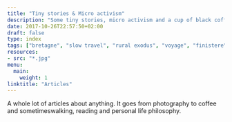 ```yaml
---
title: "Tiny stories & Micro activism"
description: "Some tiny stories, micro activism and a cup of black coffee"
date: 2017-10-26T22:57:50+02:00
draft: false
type: index
tags: ["bretagne", "slow travel", "rural exodus", "voyage", "finistere", "monts d'Arree", "slow life", "neorural", "photographie"]
resources:
- src: "*.jpg"
menu:
  main:
    weight: 1
linktitle: "Articles"
---
```


A whole lot of articles about anything. It goes from photography to coffee and sometimeswalking, reading and personal life philosophy.
